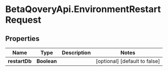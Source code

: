 # BetaQoveryApi.EnvironmentRestartRequest

## Properties

Name | Type | Description | Notes
------------ | ------------- | ------------- | -------------
**restartDb** | **Boolean** |  | [optional] [default to false]


